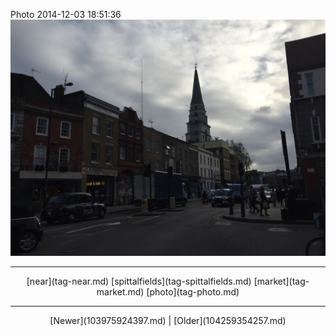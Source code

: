 <!--
title: Photo 2014-12-03 18
date: 2020-06-28T14:38:48.368Z
tags: near, spittalfields, market, photo
-->

Photo 2014-12-03 18:51:36
![](104259306802-0.jpg)

<!--BOTTOM-POST-NAVIGATION-->
---

<center>[near](tag-near.md) [spittalfields](tag-spittalfields.md) [market](tag-market.md) [photo](tag-photo.md)</center>

---

<center>[Newer](103975924397.md) | [Older](104259354257.md)</center>